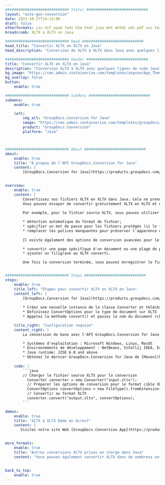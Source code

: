 ```yaml
---
############################# Static ############################
layout: "auto-gen-conversion"
date: 2023-10-27T14:13:06
draft: false
otherformats: csv dif epub fods htm html json mht mhtml ods pdf sxc tex tsv xlam xls xlsb xlsm xlsx xlt xltm xltx xml xps
breadcrumb: XLTX à XLTX en Java

############################# Head ############################
head_title: "Convertir XLTX en XLTX en Java"
head_description: "Conversion de XLTX à XLTX dans Java avec quelques lignes de code. Convertissez plus de 160 formats de fichiers à l'aide de l'API de conversion de documents GroupDocs pour Java"

############################# Header ############################
title: "Convertir XLTX en XLTX en Java"
description: "Conversion XLTX à XLTX avec quelques lignes de code Java"
bg_image: "https://cms.admin.containerize.com/templates/aspose/App_Themes/V3/images/bg/header1.png"
bg_overlay: false
button:
    enable: true

############################# SubMenu ############################
submenu:
    enable: true

    left:
        img_alt: "GroupDocs.Conversion for Java"
        image: "https://cms.admin.containerize.com/templates/groupdocs/images/product-logos/90x90-noborder/groupdocs-conversion-java.png"
        product: "GroupDocs.Conversion"
        platform: "Java"



############################# About ############################
about:
    enable: true
    title: "À propos de l'API GroupDocs.Conversion for Java"
    content: |
        [GroupDocs.Conversion for Java](https://products.groupdocs.com/conversion/java/) est une API de conversion de format de fichier avancée pour la conversion entre les formats d'image et de document populaires tels que Microsoft Office, OpenDocument, PDF, HTML, e-mail, CAO. et bien plus encore avec seulement quelques lignes de code. L'API native détecte automatiquement les formats des documents originaux et propose de nombreuses options de personnalisation des documents convertis. Outre la fonction d'extraction d'informations d'un document, il prend également en charge la mise en cache des résultats de conversion sur le disque local par défaut. Cependant, tout type de stockage de cache peut être pris en charge en implémentant les interfaces appropriées - Amazon S3, Dropbox, Google Drive, Windows Azure, Reddis ou tout autre.
    

overview:
    enable: true
    content: |
        Convertissez vos fichiers XLTX en XLTX dans Java. Cela ne prend que quelques lignes de code Java sur n'importe quelle plate-forme de votre choix, telle que Windows, Linux, macOS.
        Vous pouvez essayer de convertir gratuitement XLTX en XLTX et évaluer la qualité des résultats de conversion. En plus des scripts de conversion de fichiers simples, vous pouvez essayer des options plus sophistiquées pour charger le fichier source XLTX et stocker la sortie XLTX. 
        
        Par exemple, pour le fichier source XLTX, vous pouvez utiliser les options de chargement suivantes :

        * détection automatique du format de fichier;
        * spécifier un mot de passe pour les fichiers protégés (si le format de fichier le prend en charge);
        * remplacer les polices manquantes pour préserver l'apparence du document.
        
        Il existe également des options de conversion avancées pour le fichier XLTX :

        * convertir une page spécifique d'un document ou une plage de pages;
        * ajouter un filigrane au XLTX converti.

        Une fois la conversion terminée, vous pouvez enregistrer le fichier XLTX dans votre chemin de fichier local ou dans un stockage tiers tel que FTP, Amazon S3, Google Drive, Dropbox, etc. Veuillez noter - pour convertir XLTX à XLTX, vous n'avez pas besoin d'installer de logiciel supplémentaire, tel que MS Office, Open Office, Adobe Acrobat Reader, etc.


############################# Steps ############################
steps:
    enable: true
    title_left: "Étapes pour convertir XLTX en XLTX en Java"
    content_left: |
        [GroupDocs.Conversion for Java](https://products.groupdocs.com/conversion/java/) permet aux développeurs de convertir facilement le fichier XLTX en XLTX avec quelques lignes de code.
        
        * Créez une nouvelle instance de la classe Converter et téléchargez le fichier XLTX avec le chemin complet
        * Définissez ConvertOptions pour le type de document sur XLTX
        * Appelez la méthode convert() et passez le nom du document (chemin complet) et le format (XLTX) en tant que paramètre

    title_right: "Configuration requise"
    content_right: |
        La conversion de base avec l'API GroupDocs.Conversion for Java peut être effectuée avec seulement quelques lignes de code. Nos API sont prises en charge sur toutes les principales plates-formes et systèmes d'exploitation. Avant d'exécuter le code ci-dessous, assurez-vous que les prérequis suivants sont installés sur votre système.

        * Systèmes d'exploitation : Microsoft Windows, Linux, MacOS
        * Environnements de développement : NetBeans, Intellij IDEA, Eclipse, etc.
        * Java runtime: J2SE 6.0 and above
        * Obtenez le dernier GroupDocs.Conversion for Java de [Maven](https://repository.groupdocs.com/webapp/#/artifacts/browse/tree/General/repo/com/groupdocs/groupdocs-conversion)
         
    code: |
        ```java    
        // Charger le fichier source XLTX pour la conversion
          Converter converter = new Converter("input.xltx");
          // Préparer les options de conversion pour le format cible XLTX
          ConvertOptions convertOptions = new FileType().fromExtension("xltx").getConvertOptions();
          // Convertir au format XLTX
          converter.convert("output.xltx", convertOptions);
        ```

demos:
    enable: true
    title: "XLTX à XLTX Démo en direct"
    content: |
       Visitez notre site Web [GroupDocs.Conversion App](https://products.groupdocs.app/conversion/family) et essayez la conversion XLTX à XLTX maintenant. La démo gratuite présente les avantages suivants
          

more_formats:
    enable: true
    title: "Autres conversions XLTX prises en charge dans Java"
    content: "Vous pouvez également convertir XLTX dans de nombreux autres formats de fichiers. Veuillez consulter la liste ci-dessous."
       
       
back_to_top:
    enable: true
---
```

